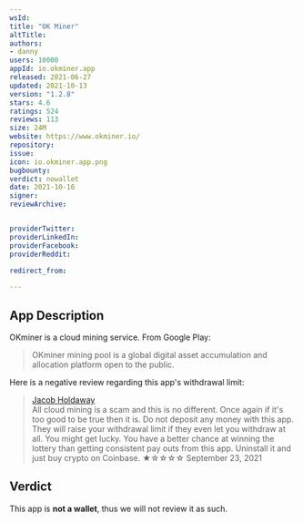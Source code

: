 ```yaml
---
wsId: 
title: "OK Miner"
altTitle: 
authors:
- danny
users: 10000
appId: io.okminer.app
released: 2021-06-27
updated: 2021-10-13
version: "1.2.8"
stars: 4.6
ratings: 524
reviews: 113
size: 24M
website: https://www.okminer.io/
repository: 
issue: 
icon: io.okminer.app.png
bugbounty: 
verdict: nowallet
date: 2021-10-16
signer: 
reviewArchive:


providerTwitter: 
providerLinkedIn: 
providerFacebook: 
providerReddit: 

redirect_from:

---
```



## App Description
OKminer is a cloud mining service. From Google Play:

> OKminer mining pool is a global digital asset accumulation and allocation platform open to the public.

Here is a negative review regarding this app's withdrawal limit:

> [Jacob Holdaway](https://play.google.com/store/apps/details?id=io.okminer.app&reviewId=gp%3AAOqpTOGq5Ae-S5udAyLjo9SvLbaslvgf40u1-IcGCujMmbdqFtZ0JXdh13_N8vjnQ9X5kXE131aCo5bgttglPG4)<br>
All cloud mining is a scam and this is no different. Once again if it's too good to be true then it is. Do not deposit any money with this app. They will raise your withdrawal limit if they even let you withdraw at all. You might get lucky. You have a better chance at winning the lottery than getting consistent pay outs from this app. Uninstall it and just buy crypto on Coinbase.
  ★☆☆☆☆ September 23, 2021 <br>


## Verdict
This app is **not a wallet**, thus we will not review it as such.
